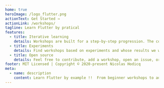 ```yaml
---
home: true
heroImage: /logo_flutter.png
actionText: Get Started →
actionLink: /workshops/
tagline: Learn Flutter by pratical
features:
  - title: Iterative learning
    details: Workshops are built for a step-by-step progression. The correction code of each step is provided!
  - title: Experiments
    details: Find workshops based on experiments and whose results we would like to share with the community.
  - title: Open source
    details: Feel free to contribute, add a workshop, open an issue, or a pull request. All contributors are welcome !!
footer: MIT Licensed | Copyright © 2020-present Nicolas Hodicq
meta:
  - name: description
    content: Learn Flutter by example !!  From beginner workshops to advanced exercises.
---
```

